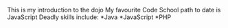 This is my introduction to the dojo
My favourite Code School path to date is JavaScript
Deadly skills include:
*Java
*JavaScript
*PHP
